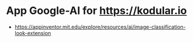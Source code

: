 # App Google-AI for https://kodular.io

* https://appinventor.mit.edu/explore/resources/ai/image-classification-look-extension
